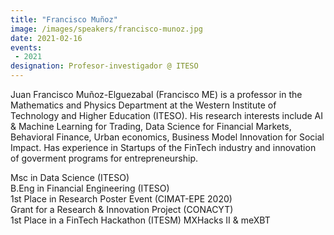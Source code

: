 ```yaml
---
title: "Francisco Muñoz"
image: /images/speakers/francisco-munoz.jpg
date: 2021-02-16
events:
 - 2021
designation: Profesor-investigador @ ITESO 
---
```


Juan Francisco Muñoz-Elguezabal (Francisco ME) is a professor in the Mathematics and Physics Department at the Western Institute of Technology and Higher Education (ITESO). His research interests include AI &amp; Machine Learning for Trading, Data Science for Financial Markets, Behavioral Finance, Urban economics, Business Model Innovation for Social Impact. Has experience in Startups of the FinTech industry and innovation of goverment programs for entrepreneurship.
<div>Msc in Data Science (ITESO)</div>
<div>B.Eng in Financial Engineering (ITESO)</div>
<div>1st Place in Research Poster Event (CIMAT-EPE 2020)</div>
<div>Grant for a Research &amp; Innovation Project (CONACYT)</div>
<div>1st Place in a FinTech Hackathon (ITESM) MXHacks II &amp; meXBT</div>
